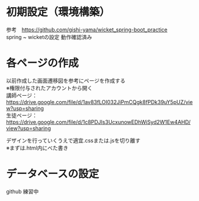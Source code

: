 # 初期設定（環境構築）
参考　https://github.com/gishi-yama/wicket_spring-boot_practice  
spring ~ wicketの設定
動作確認済み 

# 各ページの作成
以前作成した画面遷移図を参考にページを作成する  
※権限付与されたアカウントから開く  
講師ページ：https://drive.google.com/file/d/1av83fLOI032JiPmCQgk8fPDk39uY5pUZ/view?usp=sharing  
生徒ページ：https://drive.google.com/file/d/1c8PDJIs3UcxunowEDhWiSyd2W1Ew4AHD/view?usp=sharing  
  
デザインを行っていくうえで適宜.cssまたは.jsを切り離す  
※まずは.html内にべた書き

# データベースの設定
 
github 練習中
